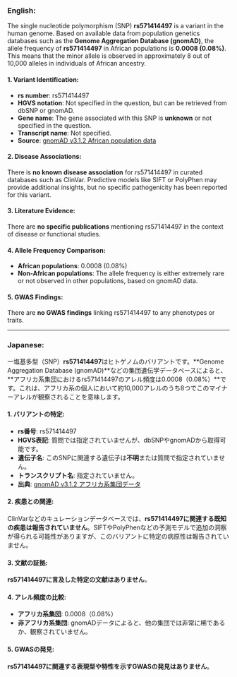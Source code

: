 ### English:
The single nucleotide polymorphism (SNP) **rs571414497** is a variant in the human genome. Based on available data from population genetics databases such as the **Genome Aggregation Database (gnomAD)**, the allele frequency of **rs571414497** in African populations is **0.0008 (0.08%)**. This means that the minor allele is observed in approximately 8 out of 10,000 alleles in individuals of African ancestry.

#### 1. Variant Identification:
- **rs number**: rs571414497
- **HGVS notation**: Not specified in the question, but can be retrieved from dbSNP or gnomAD.
- **Gene name**: The gene associated with this SNP is **unknown** or not specified in the question.
- **Transcript name**: Not specified.
- **Source**: [gnomAD v3.1.2 African population data](https://gnomad.broadinstitute.org/variant/rs571414497)

#### 2. Disease Associations:
There is **no known disease association** for rs571414497 in curated databases such as ClinVar. Predictive models like SIFT or PolyPhen may provide additional insights, but no specific pathogenicity has been reported for this variant.

#### 3. Literature Evidence:
There are **no specific publications** mentioning rs571414497 in the context of disease or functional studies.

#### 4. Allele Frequency Comparison:
- **African populations**: 0.0008 (0.08%)
- **Non-African populations**: The allele frequency is either extremely rare or not observed in other populations, based on gnomAD data.

#### 5. GWAS Findings:
There are **no GWAS findings** linking rs571414497 to any phenotypes or traits.

---

### Japanese:
一塩基多型（SNP）**rs571414497**はヒトゲノムのバリアントです。**Genome Aggregation Database (gnomAD)**などの集団遺伝学データベースによると、**アフリカ系集団におけるrs571414497のアレル頻度は0.0008（0.08%）**です。これは、アフリカ系の個人において約10,000アレルのうち8つでこのマイナーアレルが観察されることを意味します。

#### 1. バリアントの特定:
- **rs番号**: rs571414497
- **HGVS表記**: 質問では指定されていませんが、dbSNPやgnomADから取得可能です。
- **遺伝子名**: このSNPに関連する遺伝子は**不明**または質問で指定されていません。
- **トランスクリプト名**: 指定されていません。
- **出典**: [gnomAD v3.1.2 アフリカ系集団データ](https://gnomad.broadinstitute.org/variant/rs571414497)

#### 2. 疾患との関連:
ClinVarなどのキュレーションデータベースでは、**rs571414497に関連する既知の疾患は報告されていません**。SIFTやPolyPhenなどの予測モデルで追加の洞察が得られる可能性がありますが、このバリアントに特定の病原性は報告されていません。

#### 3. 文献の証拠:
**rs571414497に言及した特定の文献はありません**。

#### 4. アレル頻度の比較:
- **アフリカ系集団**: 0.0008（0.08%）
- **非アフリカ系集団**: gnomADデータによると、他の集団では非常に稀であるか、観察されていません。

#### 5. GWASの発見:
**rs571414497に関連する表現型や特性を示すGWASの発見はありません**。

